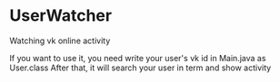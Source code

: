 # UserWatcher
Watching vk online activity 

If you want to use it, you need write your user's vk id in Main.java as User.class
After that, it will search your user in term and show activity

